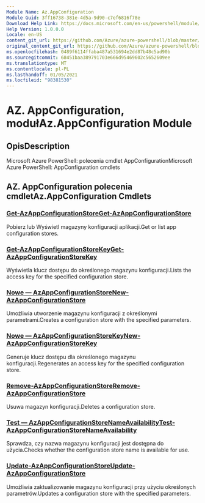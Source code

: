 ```yaml
---
Module Name: Az.AppConfiguration
Module Guid: 3ff16738-381e-4d5a-9d90-c7ef6816f78e
Download Help Link: https://docs.microsoft.com/en-us/powershell/module/az.appconfiguration
Help Version: 1.0.0.0
Locale: en-US
content_git_url: https://github.com/Azure/azure-powershell/blob/master/src/AppConfiguration/help/Az.AppConfiguration.md
original_content_git_url: https://github.com/Azure/azure-powershell/blob/master/src/AppConfiguration/help/Az.AppConfiguration.md
ms.openlocfilehash: 0489f6114ffaba487a531694e2dd87b48c5ad90b
ms.sourcegitcommit: 68451baa389791703e666d95469602c5652609ee
ms.translationtype: MT
ms.contentlocale: pl-PL
ms.lasthandoff: 01/05/2021
ms.locfileid: "98381530"
---
```

# <span data-ttu-id="67ded-101">AZ. AppConfiguration, moduł</span><span class="sxs-lookup"><span data-stu-id="67ded-101">Az.AppConfiguration Module</span></span>
## <span data-ttu-id="67ded-102">Opis</span><span class="sxs-lookup"><span data-stu-id="67ded-102">Description</span></span>
<span data-ttu-id="67ded-103">Microsoft Azure PowerShell: polecenia cmdlet AppConfiguration</span><span class="sxs-lookup"><span data-stu-id="67ded-103">Microsoft Azure PowerShell: AppConfiguration cmdlets</span></span>

## <span data-ttu-id="67ded-104">AZ. AppConfiguration polecenia cmdlet</span><span class="sxs-lookup"><span data-stu-id="67ded-104">Az.AppConfiguration Cmdlets</span></span>
### [<span data-ttu-id="67ded-105">Get-AzAppConfigurationStore</span><span class="sxs-lookup"><span data-stu-id="67ded-105">Get-AzAppConfigurationStore</span></span>](Get-AzAppConfigurationStore.md)
<span data-ttu-id="67ded-106">Pobierz lub Wyświetl magazyny konfiguracji aplikacji.</span><span class="sxs-lookup"><span data-stu-id="67ded-106">Get or list app configuration stores.</span></span>

### [<span data-ttu-id="67ded-107">Get-AzAppConfigurationStoreKey</span><span class="sxs-lookup"><span data-stu-id="67ded-107">Get-AzAppConfigurationStoreKey</span></span>](Get-AzAppConfigurationStoreKey.md)
<span data-ttu-id="67ded-108">Wyświetla klucz dostępu do określonego magazynu konfiguracji.</span><span class="sxs-lookup"><span data-stu-id="67ded-108">Lists the access key for the specified configuration store.</span></span>

### [<span data-ttu-id="67ded-109">Nowe — AzAppConfigurationStore</span><span class="sxs-lookup"><span data-stu-id="67ded-109">New-AzAppConfigurationStore</span></span>](New-AzAppConfigurationStore.md)
<span data-ttu-id="67ded-110">Umożliwia utworzenie magazynu konfiguracji z określonymi parametrami.</span><span class="sxs-lookup"><span data-stu-id="67ded-110">Creates a configuration store with the specified parameters.</span></span>

### [<span data-ttu-id="67ded-111">Nowe — AzAppConfigurationStoreKey</span><span class="sxs-lookup"><span data-stu-id="67ded-111">New-AzAppConfigurationStoreKey</span></span>](New-AzAppConfigurationStoreKey.md)
<span data-ttu-id="67ded-112">Generuje klucz dostępu dla określonego magazynu konfiguracji.</span><span class="sxs-lookup"><span data-stu-id="67ded-112">Regenerates an access key for the specified configuration store.</span></span>

### [<span data-ttu-id="67ded-113">Remove-AzAppConfigurationStore</span><span class="sxs-lookup"><span data-stu-id="67ded-113">Remove-AzAppConfigurationStore</span></span>](Remove-AzAppConfigurationStore.md)
<span data-ttu-id="67ded-114">Usuwa magazyn konfiguracji.</span><span class="sxs-lookup"><span data-stu-id="67ded-114">Deletes a configuration store.</span></span>

### [<span data-ttu-id="67ded-115">Test — AzAppConfigurationStoreNameAvailability</span><span class="sxs-lookup"><span data-stu-id="67ded-115">Test-AzAppConfigurationStoreNameAvailability</span></span>](Test-AzAppConfigurationStoreNameAvailability.md)
<span data-ttu-id="67ded-116">Sprawdza, czy nazwa magazynu konfiguracji jest dostępna do użycia.</span><span class="sxs-lookup"><span data-stu-id="67ded-116">Checks whether the configuration store name is available for use.</span></span>

### [<span data-ttu-id="67ded-117">Update-AzAppConfigurationStore</span><span class="sxs-lookup"><span data-stu-id="67ded-117">Update-AzAppConfigurationStore</span></span>](Update-AzAppConfigurationStore.md)
<span data-ttu-id="67ded-118">Umożliwia zaktualizowanie magazynu konfiguracji przy użyciu określonych parametrów.</span><span class="sxs-lookup"><span data-stu-id="67ded-118">Updates a configuration store with the specified parameters.</span></span>

